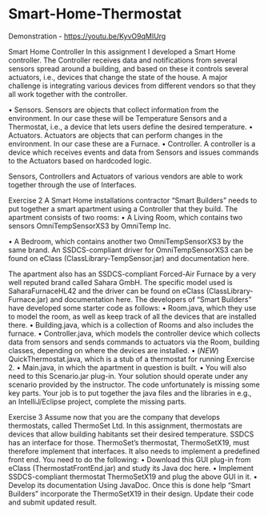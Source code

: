 # Smart-Home-Thermostat
Demonstration - https://youtu.be/KyvO9qMIUrg

Smart Home Controller 
In  this  assignment  I  developed  a  Smart  Home  controller.  The  Controller receives data and notifications from several sensors spread around a building, and based on these  it controls several  actuators,  i.e.,  devices  that  change  the state  of the  house.  A  major challenge is integrating various devices from different vendors so that they all work together with the controller.  

• Sensors. Sensors  are  objects  that  collect  information  from  the  environment. In  our case  these  will  be Temperature  Sensors and  a Thermostat,  i.e., a  device  that  lets users define the desired temperature. 
• Actuators. Actuators are objects that can perform changes in the environment. In our case these are a Furnace. 
• Controller. A controller is a device which receives events and data from Sensors and issues commands to the Actuators based on hardcoded logic. 

Sensors, Controllers and Actuators of  various  vendors  are  able  to  work  together  through the  use  of  Interfaces. 

Exercise 2
A  Smart  Home  installations  contractor “Smart Builders” needs  to  put  together  a  smart apartment using a Controller that they build. The apartment consists of two rooms: • A Living Room, which contains two sensors OmniTempSensorXS3 by OmniTemp Inc.

• A Bedroom, which contains another two OmniTempSensorXS3 by the same brand. An SSDCS-compliant  driver  for  OmniTempSensorXS3  can  be  found on eClass  (ClassLibrary-TempSensor.jar) and documentation here. 

The apartment also has an SSDCS-compliant Forced-Air Furnace by a very well reputed brand called  Sahara  GmbH. The  specific  model  used  is SaharaFurnaceHL42  and  the  driver  can  be found on eClass (ClassLibrary-Furnace.jar) and documentation here. The developers of “Smart Builders” have developed some starter code as follows: 
• Room.java, which they use to model the room, as well as keep track of all the devices that are installed there. 
• Building.java, which is a collection of Rooms and also includes the furnace. 
• Controller.java, which models the controller device which collects data from sensors and sends commands to actuators via the Room, building classes, depending on where the devices are installed. 
• (*NEW*) QuickThermostat.java, which is a stub of a thermostat for running Exercise 2. 
• Main.java, in which the apartment in question is built. 
• You will also need to this Scenario.jar plug-in. Your solution should operate under any scenario provided by the instructor. The code unfortunately is missing some key parts. Your job is to put together the java files and the libraries in e.g., an IntelliJ/Eclipse project, complete the missing parts. 

Exercise 3 
Assume now that you are the company that develops thermostats, called ThermoSet Ltd. In this  assignment,  thermostats  are  devices  that  allow  building  habitants  set  their  desired temperature. SSDCS has an interface for those. ThermoSet’s thermostat, ThermoSetX19, must therefore implement that interfaces. It also needs to implement a predefined front end. You need to do the following: 
• Download  this GUI  plug-in from eClass  (ThermostatFrontEnd.jar) and  study  its  Java doc here.
• Implement SSDCS-compliant thermostat ThermoSetX19 and plug the above GUI in it. 
• Develop its documentation Using JavaDoc. Once this is done help “Smart Builders” incorporate the ThermoSetX19 in their design. Update their code and submit updated result. 
